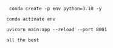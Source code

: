 ```
 conda create -p env python=3.10 -y
```
```
conda activate env
```
```
uvicorn main:app --reload --port 8001
```

```
all the best
```